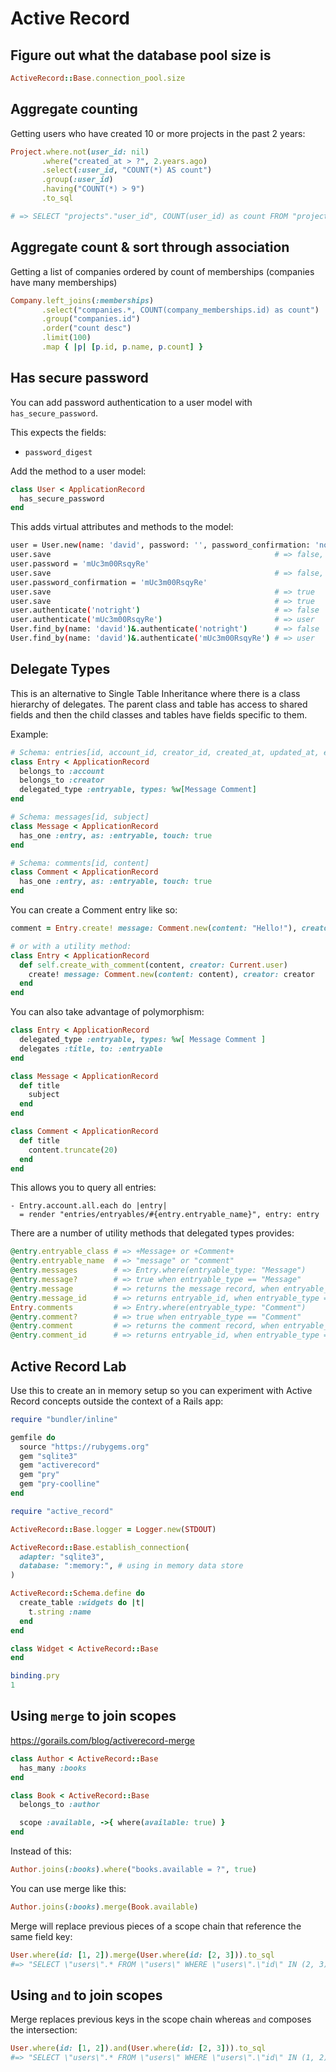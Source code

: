 # Active Record

## Figure out what the database pool size is

```ruby
ActiveRecord::Base.connection_pool.size
```

## Aggregate counting

Getting users who have created 10 or more projects in the past 2 years:

```ruby
Project.where.not(user_id: nil)
       .where("created_at > ?", 2.years.ago)
       .select(:user_id, "COUNT(*) AS count")
       .group(:user_id)
       .having("COUNT(*) > 9")
       .to_sql

# => SELECT "projects"."user_id", COUNT(user_id) as count FROM "projects" WHERE "projects"."user_id" IS NOT NULL AND (created_at > '2020-12-02 20:43:32.412328') GROUP BY "projects"."user_id" HAVING (count > 9)
```

## Aggregate count & sort through association

Getting a list of companies ordered by count of memberships (companies have many memberships)

```ruby
Company.left_joins(:memberships)
       .select("companies.*, COUNT(company_memberships.id) as count")
       .group("companies.id")
       .order("count desc")
       .limit(100)
       .map { |p| [p.id, p.name, p.count] }
```

## Has secure password

You can add password authentication to a user model with `has_secure_password`.

This expects the fields:

* `password_digest`

Add the method to a user model:

```ruby
class User < ApplicationRecord
  has_secure_password
end
```

This adds virtual attributes and methods to the model:

```bash
user = User.new(name: 'david', password: '', password_confirmation: 'nomatch')
user.save                                                  # => false, password required
user.password = 'mUc3m00RsqyRe'
user.save                                                  # => false, confirmation doesn't match
user.password_confirmation = 'mUc3m00RsqyRe'
user.save                                                  # => true
user.save                                                  # => true
user.authenticate('notright')                              # => false
user.authenticate('mUc3m00RsqyRe')                         # => user
User.find_by(name: 'david')&.authenticate('notright')      # => false
User.find_by(name: 'david')&.authenticate('mUc3m00RsqyRe') # => user
```

## Delegate Types

This is an alternative to Single Table Inheritance where there is a class hierarchy of delegates.  The parent class and table has access to shared fields and then the child classes and tables have fields specific to them.

Example:

```ruby
# Schema: entries[id, account_id, creator_id, created_at, updated_at, entryable_type, entryable_id]
class Entry < ApplicationRecord
  belongs_to :account
  belongs_to :creator
  delegated_type :entryable, types: %w[Message Comment]
end

# Schema: messages[id, subject]
class Message < ApplicationRecord
  has_one :entry, as: :entryable, touch: true
end

# Schema: comments[id, content]
class Comment < ApplicationRecord
  has_one :entry, as: :entryable, touch: true
end
```

You can create a Comment entry like so:

```ruby
comment = Entry.create! message: Comment.new(content: "Hello!"), creator: Current.user

# or with a utility method:
class Entry < ApplicationRecord
  def self.create_with_comment(content, creator: Current.user)
    create! message: Comment.new(content: content), creator: creator
  end
end
```

You can also take advantage of polymorphism:

```ruby
class Entry < ApplicationRecord
  delegated_type :entryable, types: %w[ Message Comment ]
  delegates :title, to: :entryable
end

class Message < ApplicationRecord
  def title
    subject
  end
end

class Comment < ApplicationRecord
  def title
    content.truncate(20)
  end
end
```

This allows you to query all entries:

```haml
- Entry.account.all.each do |entry|
  = render "entries/entryables/#{entry.entryable_name}", entry: entry
```

There are a number of utility methods that delegated types provides:

```ruby
@entry.entryable_class # => +Message+ or +Comment+
@entry.entryable_name  # => "message" or "comment"
@entry.messages        # => Entry.where(entryable_type: "Message")
@entry.message?        # => true when entryable_type == "Message"
@entry.message         # => returns the message record, when entryable_type == "Message", otherwise nil
@entry.message_id      # => returns entryable_id, when entryable_type == "Message", otherwise nil
Entry.comments         # => Entry.where(entryable_type: "Comment")
@entry.comment?        # => true when entryable_type == "Comment"
@entry.comment         # => returns the comment record, when entryable_type == "Comment", otherwise nil
@entry.comment_id      # => returns entryable_id, when entryable_type == "Comment", otherwise nil
```

## Active Record Lab

Use this to create an in memory setup so you can experiment with Active Record concepts outside the context of a Rails app:

```ruby
require "bundler/inline"

gemfile do
  source "https://rubygems.org"
  gem "sqlite3"
  gem "activerecord"
  gem "pry"
  gem "pry-coolline"
end

require "active_record"

ActiveRecord::Base.logger = Logger.new(STDOUT)

ActiveRecord::Base.establish_connection(
  adapter: "sqlite3",
  database: ":memory:", # using in memory data store
)

ActiveRecord::Schema.define do
  create_table :widgets do |t|
    t.string :name
  end
end

class Widget < ActiveRecord::Base
end

binding.pry
1
```

## Using `merge` to join scopes

https://gorails.com/blog/activerecord-merge

```ruby
class Author < ActiveRecord::Base
  has_many :books
end

class Book < ActiveRecord::Base
  belongs_to :author

  scope :available, ->{ where(available: true) }
end
```

Instead of this:

```ruby
Author.joins(:books).where("books.available = ?", true)
```

You can use merge like this:

```ruby
Author.joins(:books).merge(Book.available)
```

Merge will replace previous pieces of a scope chain that reference the same field key:

```ruby
User.where(id: [1, 2]).merge(User.where(id: [2, 3])).to_sql
#=> "SELECT \"users\".* FROM \"users\" WHERE \"users\".\"id\" IN (2, 3)">
```

## Using `and` to join scopes

Merge replaces previous keys in the scope chain whereas `and` composes the intersection:

```ruby
User.where(id: [1, 2]).and(User.where(id: [2, 3])).to_sql
#=> "SELECT \"users\".* FROM \"users\" WHERE \"users\".\"id\" IN (1, 2) AND \"users\".\"id\" IN (2, 3)"
```
